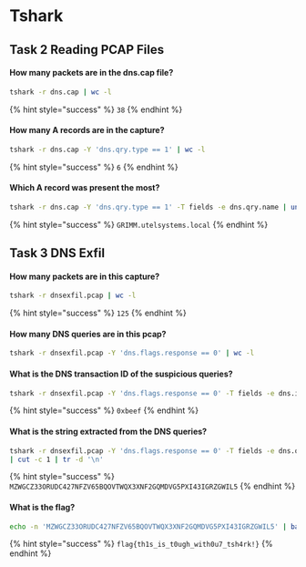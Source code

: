 # Tshark

## Task 2 Reading PCAP Files

#### How many packets are in the dns.cap file?

```bash
tshark -r dns.cap | wc -l
```

{% hint style="success" %}
`38`
{% endhint %}

#### How many A records are in the capture?

```bash
tshark -r dns.cap -Y 'dns.qry.type == 1' | wc -l
```

{% hint style="success" %}
`6`
{% endhint %}

#### Which A record was present the most?

```bash
tshark -r dns.cap -Y 'dns.qry.type == 1' -T fields -e dns.qry.name | uniq -c
```

{% hint style="success" %}
`GRIMM.utelsystems.local`
{% endhint %}

## Task 3 DNS Exfil

#### How many packets are in this capture?

```bash
tshark -r dnsexfil.pcap | wc -l
```

{% hint style="success" %}
`125`
{% endhint %}

#### How many DNS queries are in this pcap?

```bash
tshark -r dnsexfil.pcap -Y 'dns.flags.response == 0' | wc -l
```

#### What is the DNS transaction ID of the suspicious queries?

```bash
tshark -r dnsexfil.pcap -Y 'dns.flags.response == 0' -T fields -e dns.id | sort -u
```

{% hint style="success" %}
`0xbeef`
{% endhint %}

#### What is the string extracted from the DNS queries?

```bash
tshark -r dnsexfil.pcap -Y 'dns.flags.response == 0' -T fields -e dns.qry.name \
| cut -c 1 | tr -d '\n'
```

{% hint style="success" %}
`MZWGCZ33ORUDC427NFZV65BQOVTWQX3XNF2GQMDVG5PXI43IGRZGWIL5`
{% endhint %}

#### What is the flag?

```bash
echo -n 'MZWGCZ33ORUDC427NFZV65BQOVTWQX3XNF2GQMDVG5PXI43IGRZGWIL5' | base32 -d
```

{% hint style="success" %}
`flag{th1s_is_t0ugh_with0u7_tsh4rk!}`
{% endhint %}
